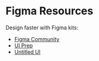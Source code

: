 # Figma Resources

Design faster with Figma kits:

- [Figma Community](https://www.figma.com/community)
- [UI Prep](https://uiprep.com)
- [Untitled UI](https://www.untitledui.com)
